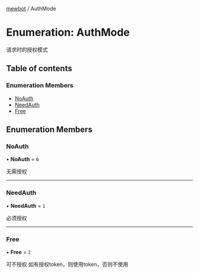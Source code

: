 [mewbot](../README.md) / AuthMode

# Enumeration: AuthMode

请求时的授权模式

## Table of contents

### Enumeration Members

- [NoAuth](AuthMode.md#noauth)
- [NeedAuth](AuthMode.md#needauth)
- [Free](AuthMode.md#free)

## Enumeration Members

### NoAuth

• **NoAuth** = ``0``

无需授权

___

### NeedAuth

• **NeedAuth** = ``1``

必须授权

___

### Free

• **Free** = ``2``

可不授权
如有授权token，则使用token，否则不使用

